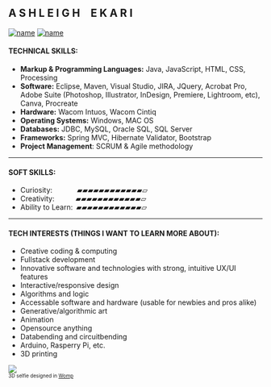 
## A S H L E I G H  E K A R I
[![name](https://img.shields.io/badge/-LinkedIn-black.svg?style=flat-square&logo=linkedin&colorB=000)](https://www.linkedin.com/in/ashleighenichols) [![name](https://img.shields.io/badge/-ashleighekari.com-000?&logo=squarespace&style=flat-square)](https://www.ashleighekari.com)
#### TECHNICAL SKILLS:

- <strong>Markup & Programming Languages:</strong>  Java, JavaScript, HTML, CSS, Processing<br>
- <strong>Software:</strong> Eclipse, Maven, Visual Studio, JIRA, JQuery, Acrobat Pro, Adobe Suite (Photoshop, Illustrator, InDesign, Premiere, Lightroom, etc), Canva, Procreate <br>
- <strong>Hardware:</strong> Wacom Intuos, Wacom Cintiq <br>
- <strong>Operating Systems:</strong> Windows, MAC OS <br>
- <strong>Databases:</strong> JDBC, MySQL, Oracle SQL, SQL Server <br>
- <strong>Frameworks:</strong> Spring MVC, Hibernate Validator, Bootstrap <br>
- <strong>Project Management</strong>: SCRUM & Agile methodology

<hr>

#### SOFT SKILLS:

- Curiosity:       ▰▰▰▰▰▰▰▰▰▰▰▰▱<br>
- Creativity:      ▰▰▰▰▰▰▰▰▰▰▰▰▱<br>
- Ability to Learn: ▰▰▰▰▰▰▰▰▰▰▰▰▱<br>

<hr>

#### TECH INTERESTS (THINGS I WANT TO LEARN MORE ABOUT):

- Creative coding & computing <br>
- Fullstack development <br>
- Innovative software and technologies with strong, intuitive UX/UI features <br>
- Interactive/responsive design <br>
- Algorithms and logic <br> 
- Accessable software and hardware (usable for newbies and pros alike) <br>
- Generative/algorithmic art <br>
- Animation<br>
- Opensource anything <br>
- Databending and circuitbending<br>
- Arduino, Rasperry Pi, etc. <br>
- 3D printing <br>

![](https://images.squarespace-cdn.com/content/v1/55cf708be4b0d960b1718a9a/285e99ed-5acb-4fc3-b92c-1bd656cbfe2e/ezgif-3-4b3024f788.gif?format=200w)
<br><sup><sub>3D selfie designed in [Womp](https://www.womp.com/)</sub></sup>
